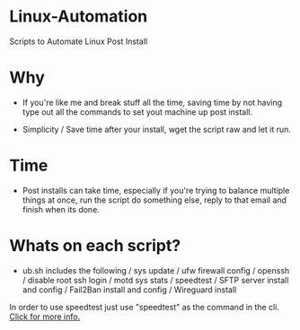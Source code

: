 # Linux-Automation
Scripts to Automate Linux Post Install

# Why 
- If you're like me and break stuff all the time, saving time by not having type out all the commands to set yout machine up post install.

- Simplicity / Save time after your install, wget the script raw and let it run.

# Time

- Post installs can take time, especially if you're trying to balance multiple things at once, run the script do something else, reply to that email and finish when its done. 

# Whats on each script?

- ub.sh includes the following / sys update / ufw firewall config / openssh / disable root ssh login / motd sys stats / speedtest / SFTP server install and config / Fail2Ban install and config / Wireguard install

In order to use speedtest just use "speedtest" as the command in the cli.[ Click for more info.](https://github.com/sivel/speedtest-cli)